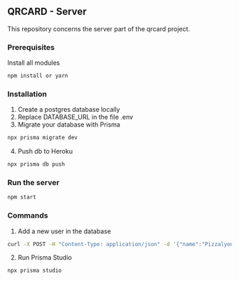 ## QRCARD - Server

This repository concerns the server part of the qrcard project.

### Prerequisites

Install all modules
  ```sh
  npm install or yarn
  ```

### Installation

1. Create a postgres database locally
2. Replace DATABASE_URL in the file .env
3. Migrate your database with Prisma
```sh
npx prisma migrate dev
```
4. Push db to Heroku
```sh
npx prisma db push
```
   
### Run the server

```sh
npm start
```

### Commands

1. Add a new user in the database
```sh
curl -X POST -H "Content-Type: application/json" -d '{"name":"Pizzalyon", "adress": "Lyon", "category":"pizza"}' http://localhost:3000/user```
```
2. Run Prisma Studio
```sh
npx prisma studio
```

